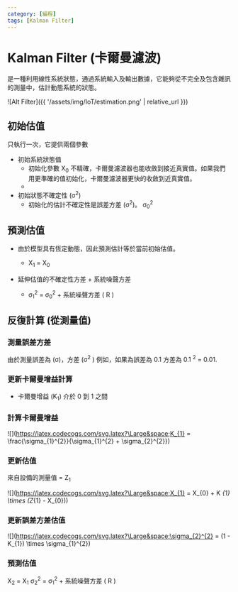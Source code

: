 ```yaml
---
category: [編程]
tags: [Kalman Filter]
---
```


# Kalman Filter (卡爾曼濾波)

是一種利用線性系統狀態，通過系統輸入及輸出數據，它能夠從不完全及包含雜訊的測量中，估計動態系統的狀態。

![Alt Filter]({{ '/assets/img/IoT/estimation.png' | relative_url }})

## 初始估值

只執行一次，它提供兩個參數
	
 - 初始系統狀態值
	 + 初始化參數 X<sub>0</sub> 不精確，卡爾曼濾波器也能收斂到接近真實值。如果我們用更準確的值初始化，卡爾曼濾波器更快的收斂到近真實值。
	 + 
 - 初始狀態不確定性 (σ<sup>2</sup>)
	 + 初始化的估計不確定性是誤差方差 (σ<sup>2</sup>)。  σ<sub>0</sub><sup>2</sup>
	
## 預測估值

 - 由於模型具有恆定動態，因此預測估計等於當前初始估值。
 	 - X<sub>1</sub> = X<sub>0</sub>
	 
 - 延伸估值的不確定性方差 + 系統噪聲方差
   	 + σ<sub>1</sub><sup>2</sup> = σ<sub>0</sub><sup>2</sup> + 系統噪聲方差 ( R )
	 
## 反復計算 (從測量值)

### 測量誤差方差

由於測量誤差為 (σ)，方差 (σ<sup>2</sup> ) 例如，如果為誤差為 0.1 方差為 0.1 <sup>2</sup> = 0.01.
	
	
### 更新卡爾曼增益計算

 - 卡爾曼增益 (K<sub>1</sub>) 介於 0 到 1 之間	


### 計算卡爾曼增益

![](https://latex.codecogs.com/svg.latex?\Large&space;K_{1} = \frac{\sigma_{1}^{2}}{\sigma_{1}^{2} + \sigma_{2}^{2}})


### 更新估值

來自設備的測量值 = Z<sub>1</sub>

![](https://latex.codecogs.com/svg.latex?\Large&space;X_{1} = X_{0} + K _{1} \times (Z_{1} - X_{0}))
   
   
### 更新誤差方差估值   

![](https://latex.codecogs.com/svg.latex?\Large&space;\sigma_{2}^{2} = (1 - K_{1}) \times \sigma_{1}^{2})
   
  
	 
### 預測估值


   X<sub>2</sub> = X<sub>1</sub>
   σ<sub>2</sub><sup>2</sup> = σ<sub>1</sub><sup>2</sup> + 系統噪聲方差 ( R )